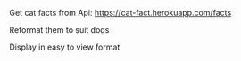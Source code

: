 Get cat facts from Api: https://cat-fact.herokuapp.com/facts

Reformat them to suit dogs

Display in easy to view format
